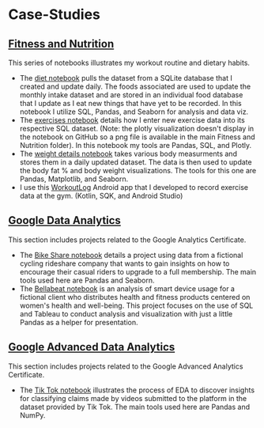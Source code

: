 # Case-Studies

<h2> <a href="https://github.com/Artuk009/Case-Studies/tree/a626b2a9328a92e7373cdd6262fa8739ddb31558/MyFitnessAndNutrition">Fitness and Nutrition</a> </h2>
<p>
This series of notebooks illustrates my workout routine and dietary habits.
  <ul>
    <li>The <a href="https://github.com/Artuk009/Case-Studies/blob/a626b2a9328a92e7373cdd6262fa8739ddb31558/MyFitnessAndNutrition/diet.ipynb">diet notebook</a> pulls the dataset from a SQLite database that I created and update daily. The foods associated are used to update the monthly intake dataset and are stored in an individual food database that I update as I eat new things that have yet to be recorded. In this notebook I utilize SQL, Pandas, and Seaborn for analysis and data viz. </li>
    <li>The <a href="https://github.com/Artuk009/Case-Studies/blob/a626b2a9328a92e7373cdd6262fa8739ddb31558/MyFitnessAndNutrition/exercises.ipynb">exercises notebook</a> details how I enter new exercise data into its respective SQL dataset. (Note: the plotly visualization doesn't display in the notebook on GitHub so a png file is available in the main Fitness and Nutrition folder). In this notebook my tools are Pandas, SQL, and Plotly. </li>
    <li>The <a href="https://github.com/Artuk009/Case-Studies/blob/a626b2a9328a92e7373cdd6262fa8739ddb31558/MyFitnessAndNutrition/weight_details.ipynb">weight details notebook</a> takes various body measurments and stores them in a daily updated dataset. The data is then used to update the body fat % and body weight visualizations. The tools for this one are Pandas, Matplotlib, and Seaborn.</li>
    <li>I use this <a href="https://github.com/Artuk009/WorkoutLog">WorkoutLog</a> Android app that I developed to record exercise data at the gym. (Kotlin, SQK, and Android Studio) </li>
  </ul>
</p>

<h2> <a href="https://github.com/Artuk009/Case-Studies/tree/d4cdb00a3ec4329d211beab13deef323626ae16f/GoogleDataAnalytics">Google Data Analytics</a> </h2>
<p>
  This section includes projects related to the Google Analytics Certificate.
  <ul>
    <li>The <a href="https://github.com/Artuk009/Case-Studies/blob/d4cdb00a3ec4329d211beab13deef323626ae16f/GoogleDataAnalytics/BikeShare/case_study.ipynb">Bike Share notebook</a> details a project using data from a fictional cycling rideshare company that wants to gain insights on how to encourage their casual riders to upgrade to a full membership. The main tools used here are Pandas and Seaborn. </li>
    <li> The <a href="https://github.com/Artuk009/Case-Studies/blob/d4cdb00a3ec4329d211beab13deef323626ae16f/GoogleDataAnalytics/Bellabeat/case_study.ipynb">Bellabeat notebook</a> is an analysis of smart device usage for a fictional client who distributes health and fitness products centered on women's health and well-being. This project focuses on the use of SQL and Tableau to conduct analysis and visualization with just a little Pandas as a helper for presentation. </li>
  </ul>
</p>

<h2> <a href="https://github.com/Artuk009/Case-Studies/tree/d4cdb00a3ec4329d211beab13deef323626ae16f/GoogleAdvancedDataAnalytics">Google Advanced Data Analytics</a> </h2>
<p>
  This section includes projects related to the Google Advanced Analytics Certificate.
  <ul>
    <li>The <a href="https://github.com/Artuk009/Case-Studies/blob/d4cdb00a3ec4329d211beab13deef323626ae16f/GoogleAdvancedDataAnalytics/TikTok/case_study.ipynb">Tik Tok notebook</a> illustrates the process of EDA to discover insights for classifying claims made by videos submitted to the platform in the dataset provided by Tik Tok. The main tools used here are Pandas and NumPy. </li>
  </ul>
</p>
